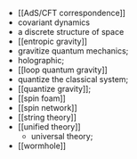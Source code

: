 - [[AdS/CFT correspondence]]
- covariant dynamics
- a discrete structure of space
- [[entropic gravity]]
- gravitize quantum mechanics;
- holographic;
- [[loop quantum gravity]]
- quantize the classical system;
- [[quantize gravity]];
- [[spin foam]]
- [[spin network]]
- [[string theory]]
- [[unified theory]]
    - universal theory;
- [[wormhole]]
